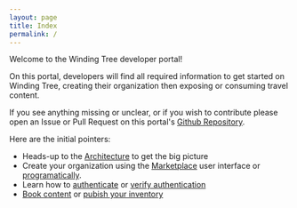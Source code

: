 ```yaml
---
layout: page
title: Index
permalink: /
---
```

Welcome to the Winding Tree developer portal!

On this portal, developers will find all required information to get started on Winding Tree, creating their organization then exposing or consuming travel content.

If you see anything missing or unclear, or if you wish to contribute please open an Issue or
Pull Request on this portal's [Github Repository](https://github.com/windingtree/developer-portal).


Here are the initial pointers:
* Heads-up to the [Architecture](/doc/architecture) to get the big picture
* Create your organization using the [Marketplace](https://marketplace.windingtree.com) user interface or [programatically](/doc/orgid-creation).
* Learn how to [authenticate](/doc/jwt-create) or [verify authentication](/doc/jwt-verify)
* [Book content](/doc/book) or [pubish your inventory](/doc/publish-service)